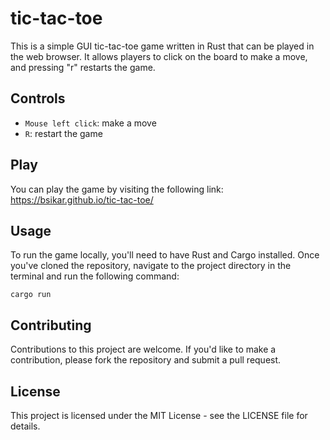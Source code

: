 # tic-tac-toe

This is a simple GUI tic-tac-toe game written in Rust that can be played in the web browser. It allows players to click on the board to make a move, and pressing "r" restarts the game.

## Controls

* `Mouse left click`: make a move
* `R`: restart the game

## Play

You can play the game by visiting the following link: https://bsikar.github.io/tic-tac-toe/

## Usage

To run the game locally, you'll need to have Rust and Cargo installed. Once you've cloned the repository, navigate to the project directory in the terminal and run the following command:
```
cargo run
```

## Contributing

Contributions to this project are welcome. If you'd like to make a contribution, please fork the repository and submit a pull request.

## License

This project is licensed under the MIT License - see the LICENSE file for details.
